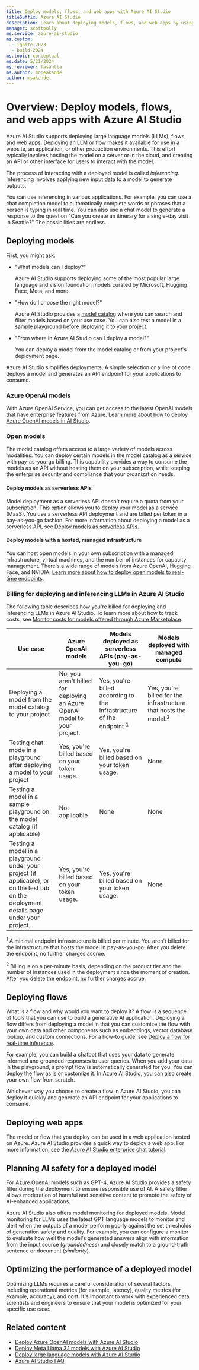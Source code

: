 ```yaml
---
title: Deploy models, flows, and web apps with Azure AI Studio
titleSuffix: Azure AI Studio
description: Learn about deploying models, flows, and web apps by using Azure AI Studio.
manager: scottpolly
ms.service: azure-ai-studio
ms.custom:
  - ignite-2023
  - build-2024
ms.topic: conceptual
ms.date: 5/21/2024
ms.reviewer: fasantia
ms.author: mopeakande
author: msakande
---
```


# Overview: Deploy models, flows, and web apps with Azure AI Studio

Azure AI Studio supports deploying large language models (LLMs), flows, and web apps. Deploying an LLM or flow makes it available for use in a website, an application, or other production environments. This effort typically involves hosting the model on a server or in the cloud, and creating an API or other interface for users to interact with the model.

The process of interacting with a deployed model is called *inferencing*. Inferencing involves applying new input data to a model to generate outputs.

You can use inferencing in various applications. For example, you can use a chat completion model to automatically complete words or phrases that a person is typing in real time. You can also use a chat model to generate a response to the question "Can you create an itinerary for a single-day visit in Seattle?" The possibilities are endless.

## Deploying models

First, you might ask:

- "What models can I deploy?"

   Azure AI Studio supports deploying some of the most popular large language and vision foundation models curated by Microsoft, Hugging Face, Meta, and more.
- "How do I choose the right model?"

   Azure AI Studio provides a [model catalog](../how-to/model-catalog-overview.md) where you can search and filter models based on your use case. You can also test a model in a sample playground before deploying it to your project.
- "From where in Azure AI Studio can I deploy a model?"

   You can deploy a model from the model catalog or from your project's deployment page.

Azure AI Studio simplifies deployments. A simple selection or a line of code deploys a model and generates an API endpoint for your applications to consume.

### Azure OpenAI models

With Azure OpenAI Service, you can get access to the latest OpenAI models that have enterprise features from Azure. [Learn more about how to deploy Azure OpenAI models in AI Studio](../how-to/deploy-models-openai.md).

### Open models

The model catalog offers access to a large variety of models across modalities. You can deploy certain models in the model catalog as a service with pay-as-you-go billing. This capability provides a way to consume the models as an API without hosting them on your subscription, while keeping the enterprise security and compliance that your organization needs.

#### Deploy models as serverless APIs

Model deployment as a serverless API doesn't require a quota from your subscription. This option allows you to deploy your model as a service (MaaS). You use a serverless API deployment and are billed per token in a pay-as-you-go fashion. For more information about deploying a model as a serverless API, see [Deploy models as serverless APIs](../how-to/deploy-models-serverless.md).

#### Deploy models with a hosted, managed infrastructure

You can host open models in your own subscription with a managed infrastructure, virtual machines, and the number of instances for capacity management. There's a wide range of models from Azure OpenAI, Hugging Face, and NVIDIA. [Learn more about how to deploy open models to real-time endpoints](../how-to/deploy-models-open.md).

### Billing for deploying and inferencing LLMs in Azure AI Studio

The following table describes how you're billed for deploying and inferencing LLMs in Azure AI Studio. To learn more about how to track costs, see [Monitor costs for models offered through Azure Marketplace](../how-to/costs-plan-manage.md#monitor-costs-for-models-offered-through-the-azure-marketplace).

| Use case | Azure OpenAI models | Models deployed as serverless APIs (pay-as-you-go) | Models deployed with managed compute |
| --- | --- | --- | --- |
| Deploying a model from the model catalog to your project | No, you aren't billed for deploying an Azure OpenAI model to your project. | Yes, you're billed according to the infrastructure of the endpoint.<sup>1</sup> | Yes, you're billed for the infrastructure that hosts the model.<sup>2</sup> |
| Testing chat mode in a playground after deploying a model to your project | Yes, you're billed based on your token usage. | Yes, you're billed based on your token usage. | None |
| Testing a model in a sample playground on the model catalog (if applicable) | Not applicable | None | None |
| Testing a model in a playground under your project (if applicable), or on the test tab on the deployment details page under your project. | Yes, you're billed based on your token usage. | Yes, you're billed based on your token usage. | None |

<sup>1</sup> A minimal endpoint infrastructure is billed per minute. You aren't billed for the infrastructure that hosts the model in pay-as-you-go. After you delete the endpoint, no further charges accrue.

<sup>2</sup> Billing is on a per-minute basis, depending on the product tier and the number of instances used in the deployment since the moment of creation. After you delete the endpoint, no further charges accrue.

## Deploying flows

What is a flow and why would you want to deploy it? A flow is a sequence of tools that you can use to build a generative AI application. Deploying a flow differs from deploying a model in that you can customize the flow with your own data and other components such as embeddings, vector database lookup, and custom connections. For a how-to guide, see [Deploy a flow for real-time inference](../how-to/flow-deploy.md).

For example, you can build a chatbot that uses your data to generate informed and grounded responses to user queries. When you add your data in the playground, a prompt flow is automatically generated for you. You can deploy the flow as is or customize it. In Azure AI Studio, you can also create your own flow from scratch.

Whichever way you choose to create a flow in Azure AI Studio, you can deploy it quickly and generate an API endpoint for your applications to consume.

## Deploying web apps

The model or flow that you deploy can be used in a web application hosted on Azure. Azure AI Studio provides a quick way to deploy a web app. For more information, see the [Azure AI Studio enterprise chat tutorial](../tutorials/deploy-chat-web-app.md).

## Planning AI safety for a deployed model

For Azure OpenAI models such as GPT-4, Azure AI Studio provides a safety filter during the deployment to ensure responsible use of AI. A safety filter allows moderation of harmful and sensitive content to promote the safety of AI-enhanced applications.

Azure AI Studio also offers model monitoring for deployed models. Model monitoring for LLMs uses the latest GPT language models to monitor and alert when the outputs of a model perform poorly against the set thresholds of generation safety and quality. For example, you can configure a monitor to evaluate how well the model's generated answers align with information from the input source (*groundedness*) and closely match to a ground-truth sentence or document (*similarity*).

## Optimizing the performance of a deployed model

Optimizing LLMs requires a careful consideration of several factors, including operational metrics (for example, latency), quality metrics (for example, accuracy), and cost. It's important to work with experienced data scientists and engineers to ensure that your model is optimized for your specific use case.

## Related content

- [Deploy Azure OpenAI models with Azure AI Studio](../how-to/deploy-models-openai.md)
- [Deploy Meta Llama 3.1 models with Azure AI Studio](../how-to/deploy-models-llama.md)
- [Deploy large language models with Azure AI Studio](../how-to/deploy-models-open.md)
- [Azure AI Studio FAQ](../faq.yml)
